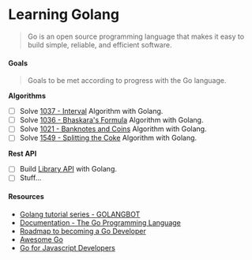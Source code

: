 # Learning Golang

> Go is an open source programming language
> that makes it easy to build simple, reliable,
> and efficient software.

#### Goals

> Goals to be met according to progress with the Go language.

**Algorithms**
<!-- - [x] Golang checked -->
- [ ] Solve [1037 - Interval](https://www.urionlinejudge.com.br/judge/en/problems/view/1037) Algorithm with Golang.
- [ ] Solve [1036 - Bhaskara's Formula](https://www.urionlinejudge.com.br/judge/en/problems/view/1036) Algorithm with Golang.
- [ ] Solve [1021 - Banknotes and Coins](https://www.urionlinejudge.com.br/judge/en/problems/view/1021) Algorithm with Golang.
- [ ] Solve [1549 - Splitting the Coke](https://www.urionlinejudge.com.br/judge/en/problems/view/1549) Algorithm with Golang.

**Rest API**
- [ ] Build [Library API](https://github.com/Efraa/library-core) with Golang.
- [ ] Stuff...

#### Resources

* [Golang tutorial series - GOLANGBOT](https://golangbot.com/learn-golang-series/)
* [Documentation - The Go Programming Language](https://golang.org/doc/)
* [Roadmap to becoming a Go Developer](https://github.com/Alikhll/golang-developer-roadmap)
* [Awesome Go](https://awesome-go.com/)
* [Go for Javascript Developers](http://www.pazams.com/Go-for-Javascript-Developers/)
